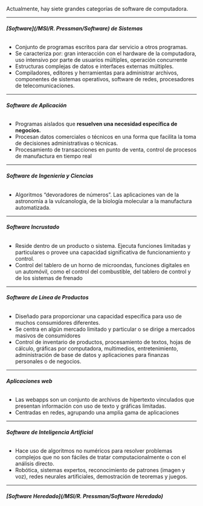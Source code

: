 Actualmente, hay siete grandes categorías de software de computadora.
****
###### **[Software](/MSI/R. Pressman/Software) de Sistemas** 
- Conjunto de programas escritos para dar servicio a otros programas. 
- Se caracteriza por: gran interacción con el hardware de la computadora, uso intensivo por parte de usuarios múltiples, operación concurrente
- Estructuras complejas de datos e interfaces externas múltiples.
- Compiladores, editores y herramientas para administrar archivos, componentes de sistemas operativos, software de redes, procesadores de telecomunicaciones.
****
###### **Software de Aplicación** 
- Programas aislados que **resuelven una necesidad específica de negocios.**
- Procesan datos comerciales o técnicos en una forma que facilita la toma de decisiones administrativas o técnicas.
- Procesamiento de transacciones en punto de venta, control de procesos de manufactura en tiempo real
****
###### **Software de Ingeniería y Ciencias** 
- Algoritmos “devoradores de números”. Las aplicaciones van de la astronomía a la vulcanología, de la biología molecular a la manufactura automatizada. 
****
###### **Software Incrustado**
- Reside dentro de un producto o sistema. Ejecuta funciones limitadas y particulares o provee una capacidad significativa de funcionamiento y control.
- Control del tablero de un horno de microondas, funciones digitales en un automóvil, como el control del combustible, del tablero de control y de los sistemas de frenado
****
###### **Software de Línea de Productos**
- Diseñado para proporcionar una capacidad específica para uso de muchos consumidores diferentes.
- Se centra en algún mercado limitado y particular o se dirige a mercados masivos de consumidores 
- Control de inventario de productos, procesamiento de textos, hojas de cálculo, gráficas por computadora, multimedios, entretenimiento, administración de base de datos y aplicaciones para finanzas personales o de negocios.
****
###### **Aplicaciones web**
- Las webapps son un conjunto de archivos de hipertexto vinculados que presentan información con uso de texto y gráficas limitadas.
- Centradas en redes, agrupando una amplía gama de aplicaciones
****
###### **Software de Inteligencia Artificial** 
-  Hace uso de algoritmos no numéricos para resolver problemas complejos que no son fáciles de tratar computacionalmente o con el análisis directo. 
- Robótica, sistemas expertos, reconocimiento de patrones (imagen y voz), redes neurales artificiales, demostración de teoremas y juegos.
****
###### **[Software Heredado](/MSI/R. Pressman/Software Heredado)**
